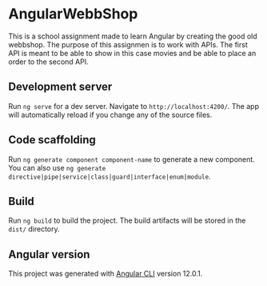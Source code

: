 # AngularWebbShop

This is a school assignment made to learn Angular by creating the good old webbshop. The purpose of this assignmen is to work with APIs. The first API is meant to be able to show in this case movies and be able to place an order to the second API.

## Development server

Run `ng serve` for a dev server. Navigate to `http://localhost:4200/`. The app will automatically reload if you change any of the source files.

## Code scaffolding

Run `ng generate component component-name` to generate a new component. You can also use `ng generate directive|pipe|service|class|guard|interface|enum|module`.

## Build

Run `ng build` to build the project. The build artifacts will be stored in the `dist/` directory.

## Angular version

This project was generated with [Angular CLI](https://github.com/angular/angular-cli) version 12.0.1.
